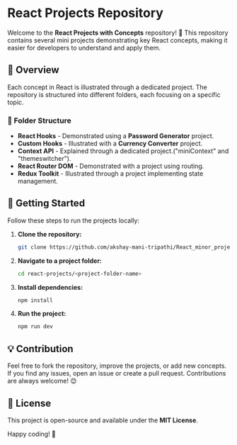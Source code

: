 # React Projects Repository

Welcome to the **React Projects with Concepts** repository! 🚀 This repository contains several mini projects demonstrating key React concepts, making it easier for developers to understand and apply them.

## 📌 Overview
Each concept in React is illustrated through a dedicated project. The repository is structured into different folders, each focusing on a specific topic.

### 📁 Folder Structure
- **React Hooks** - Demonstrated using a **Password Generator** project.
- **Custom Hooks** - Illustrated with a **Currency Converter** project.
- **Context API** - Explained through a dedicated project.("miniContext" and "themeswitcher").
- **React Router DOM** - Demonstrated with a project using routing.
- **Redux Toolkit** - Illustrated through a project implementing state management.

## 🚀 Getting Started
Follow these steps to run the projects locally:

1. **Clone the repository:**
   ```bash
   git clone https://github.com/akshay-mani-tripathi/React_minor_projects.git
   ```
2. **Navigate to a project folder:**
   ```bash
   cd react-projects/<project-folder-name>
   ```
3. **Install dependencies:**
   ```bash
   npm install
   ```
4. **Run the project:**
   ```bash
   npm run dev
   ```

## 💡 Contribution
Feel free to fork the repository, improve the projects, or add new concepts. If you find any issues, open an issue or create a pull request. Contributions are always welcome! 😊

## 📜 License
This project is open-source and available under the **MIT License**.

Happy coding! 🚀
